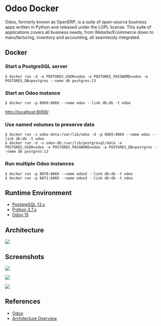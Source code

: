 # Odoo Docker

Odoo, formerly known as OpenERP, is a suite of open-source business apps written in Python and released under the LGPL license. This suite of applications covers all business needs, from Website/Ecommerce down to manufacturing, inventory and accounting, all seamlessly integrated.

## Docker
### Start a PostgreSQL server
```
$ docker run -d -e POSTGRES_USER=odoo -e POSTGRES_PASSWORD=odoo -e POSTGRES_DB=postgres --name db postgres:13
```

### Start an Odoo instance
```
$ docker run -p 8069:8069 --name odoo --link db:db -t odoo
```
[http://localhost:8069/](http://localhost:8069/)

### Use named volumes to preserve data
```
$ docker run -v odoo-data:/var/lib/odoo -d -p 8069:8069 --name odoo --link db:db -t odoo
$ docker run -d -v odoo-db:/var/lib/postgresql/data -e POSTGRES_USER=odoo -e POSTGRES_PASSWORD=odoo -e POSTGRES_DB=postgres --name db postgres:13
```

### Run multiple Odoo instances
```
$ docker run -p 8070:8069 --name odoo2 --link db:db -t odoo
$ docker run -p 8071:8069 --name odoo3 --link db:db -t odoo
```

## Runtime Environment
- [PostgreSQL 13.x](https://www.postgresql.org/download/)
- [Python 3.7.x](https://www.python.org/downloads/)
- [Odoo 15](http://nightly.odoo.com/)

## Architecture
![](https://www.odoo.com/documentation/15.0/_images/three_tier.svg)

## Screenshots
![](https://odoocdn.com/openerp_website/static/src/img/2018/crm/crm_screenshot_03.gif)

![](https://odoocdn.com/web/image/11141266/Chat-Window-Overlay.png)

![](https://www.odoo.com/documentation/15.0/_images/simple_dashboard.png)

## References
- [Odoo](https://hub.docker.com/_/odoo)
- [Architecture Overview](https://www.odoo.com/documentation/15.0/developer/howtos/rdtraining/01_architecture.html)